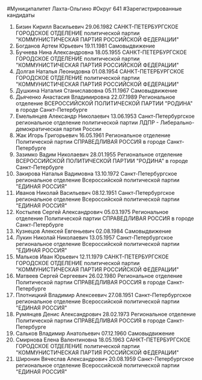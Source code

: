 #Муниципалитет
Лахта-Ольгино
#Округ
641
#Зарегистрированные кандидаты
1. Бизин Кирилл Васильевич 29.06.1982
САНКТ-ПЕТЕРБУРГСКОЕ ГОРОДСКОЕ ОТДЕЛЕНИЕ политической партии "КОММУНИСТИЧЕСКАЯ ПАРТИЯ РОССИЙСКОЙ ФЕДЕРАЦИИ"
2. Богданов Артем Юрьевич 19.11.1981
Самовыдвижение
3. Бучнева Нина Александровна 18.05.1955
САНКТ-ПЕТЕРБУРГСКОЕ ГОРОДСКОЕ ОТДЕЛЕНИЕ политической партии "КОММУНИСТИЧЕСКАЯ ПАРТИЯ РОССИЙСКОЙ ФЕДЕРАЦИИ"
4. Долгая Наталья Леонидовна 01.08.1954
САНКТ-ПЕТЕРБУРГСКОЕ ГОРОДСКОЕ ОТДЕЛЕНИЕ политической партии "КОММУНИСТИЧЕСКАЯ ПАРТИЯ РОССИЙСКОЙ ФЕДЕРАЦИИ"
5. Душкина Наталия Станиславовна 05.11.1967
Самовыдвижение
6. Дьяченко Анастасия Владимировна 22.07.1989
Региональное отделение ВСЕРОССИЙСКОЙ ПОЛИТИЧЕСКОЙ ПАРТИИ "РОДИНА" в городе Санкт-Петербурге
7. Емельянцев Александр Николаевич 13.06.1953
Санкт-Петербургское региональное отделение политической партии ЛДПР - Либерально-демократическая партия России
8. Жак Игорь Григорьевич 16.05.1961
Региональное отделение Политической партии СПРАВЕДЛИВАЯ РОССИЯ в городе Санкт-Петербурге
9. Зазимко Вадим Николаевич 28.01.1955
Региональное отделение ВСЕРОССИЙСКОЙ ПОЛИТИЧЕСКОЙ ПАРТИИ "РОДИНА" в городе Санкт-Петербурге
10. Закирова Наталья Вадимовна 13.10.1972
Санкт-Петербургское региональное отделение Всероссийской политической партии "ЕДИНАЯ РОССИЯ"
11. Иванов Николай Васильевич 08.12.1951
Санкт-Петербургское региональное отделение Всероссийской политической партии "ЕДИНАЯ РОССИЯ"
12. Костылев Сергей Александрович 05.03.1975
Региональное отделение Политической партии СПРАВЕДЛИВАЯ РОССИЯ в городе Санкт-Петербурге
13. Кузнецов Алексей Евгеньевич 02.08.1984
Самовыдвижение
14. Лукин Николай Николаевич 13.05.1957
Санкт-Петербургское региональное отделение Всероссийской политической партии "ЕДИНАЯ РОССИЯ"
15. Мальков Иван Юрьевич 12.11.1979
САНКТ-ПЕТЕРБУРГСКОЕ ГОРОДСКОЕ ОТДЕЛЕНИЕ политической партии "КОММУНИСТИЧЕСКАЯ ПАРТИЯ РОССИЙСКОЙ ФЕДЕРАЦИИ"
16. Матвеев Сергей Сергеевич 26.02.1980
Региональное отделение Политической партии СПРАВЕДЛИВАЯ РОССИЯ в городе Санкт-Петербурге
17. Плотницкий Владимир Алексеевич 27.08.1951
Санкт-Петербургское региональное отделение Всероссийской политической партии "ЕДИНАЯ РОССИЯ"
18. Румянцев Денис Александрович 28.02.1973
Региональное отделение Политической партии СПРАВЕДЛИВАЯ РОССИЯ в городе Санкт-Петербурге
19. Сальков Владимир Анатольевич 07.12.1960
Самовыдвижение
20. Смирнова Елена Валентиновна 18.05.1963
САНКТ-ПЕТЕРБУРГСКОЕ ГОРОДСКОЕ ОТДЕЛЕНИЕ политической партии "КОММУНИСТИЧЕСКАЯ ПАРТИЯ РОССИЙСКОЙ ФЕДЕРАЦИИ"
21. Широнин Вячеслав Александрович 20.08.1959
Санкт-Петербургское региональное отделение Всероссийской политической партии "ЕДИНАЯ РОССИЯ"
